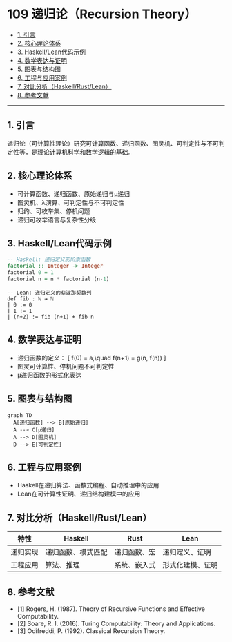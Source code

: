 # 109 递归论（Recursion Theory）

- [1. 引言](#1-引言)
- [2. 核心理论体系](#2-核心理论体系)
- [3. Haskell/Lean代码示例](#3-haskelllean代码示例)
- [4. 数学表达与证明](#4-数学表达与证明)
- [5. 图表与结构图](#5-图表与结构图)
- [6. 工程与应用案例](#6-工程与应用案例)
- [7. 对比分析（Haskell/Rust/Lean）](#7-对比分析haskellrustlean)
- [8. 参考文献](#8-参考文献)

---

## 1. 引言

递归论（可计算性理论）研究可计算函数、递归函数、图灵机、可判定性与不可判定性等，是理论计算机科学和数学逻辑的基础。

## 2. 核心理论体系

- 可计算函数、递归函数、原始递归与μ递归
- 图灵机、λ演算、可判定性与不可判定性
- 归约、可枚举集、停机问题
- 递归可枚举语言与复杂性分级

## 3. Haskell/Lean代码示例

```haskell
-- Haskell: 递归定义的阶乘函数
factorial :: Integer -> Integer
factorial 0 = 1
factorial n = n * factorial (n-1)
```

```lean
-- Lean: 递归定义的斐波那契数列
def fib : ℕ → ℕ
| 0 := 0
| 1 := 1
| (n+2) := fib (n+1) + fib n
```

## 4. 数学表达与证明

- 递归函数的定义：
  \[
  f(0) = a,\quad f(n+1) = g(n, f(n))
  \]
- 图灵可计算性、停机问题不可判定性
- μ递归函数的形式化表达

## 5. 图表与结构图

```mermaid
graph TD
  A[递归函数] --> B[原始递归]
  A --> C[μ递归]
  A --> D[图灵机]
  D --> E[可判定性]
```

## 6. 工程与应用案例

- Haskell在递归算法、函数式编程、自动推理中的应用
- Lean在可计算性证明、递归结构建模中的应用

## 7. 对比分析（Haskell/Rust/Lean）

| 特性         | Haskell           | Rust              | Lean                |
|--------------|-------------------|-------------------|---------------------|
| 递归实现     | 递归函数、模式匹配 | 递归函数、宏      | 递归定义、证明      |
| 工程应用     | 算法、推理        | 系统、嵌入式      | 形式化建模、证明    |

## 8. 参考文献

- [1] Rogers, H. (1987). Theory of Recursive Functions and Effective Computability.
- [2] Soare, R. I. (2016). Turing Computability: Theory and Applications.
- [3] Odifreddi, P. (1992). Classical Recursion Theory. 